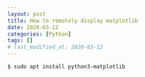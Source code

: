 ```yaml
---
layout: post
title: How to remotely display matplotlib
date: 2020-03-12
categories: [Python]
tags: []
# last_modified_at: 2020-03-12
---
```


```bash
$ sudo apt install python3-matplotlib

```


